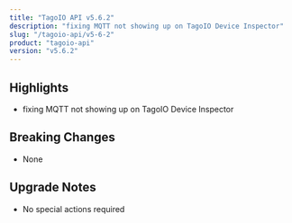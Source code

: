 ```yaml
---
title: "TagoIO API v5.6.2"
description: "fixing MQTT not showing up on TagoIO Device Inspector"
slug: "/tagoio-api/v5-6-2"
product: "tagoio-api"
version: "v5.6.2"
---
```


## Highlights

- fixing MQTT not showing up on TagoIO Device Inspector

## Breaking Changes

- None

## Upgrade Notes

- No special actions required
